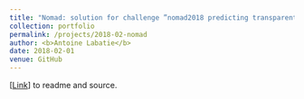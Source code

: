 ```yaml
---
title: "Nomad: solution for challenge ”nomad2018 predicting transparent conductors” (using CNNs, SVR + model stacking)"
collection: portfolio
permalink: /projects/2018-02-nomad
author: <b>Antoine Labatie</b>
date: 2018-02-01
venue: GitHub
---
```


[[Link](https://github.com/alabatie/nomad)] to readme and source.
<br>
<br>
